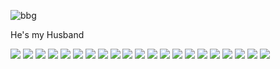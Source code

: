 ![bbg](https://cdn.discordapp.com/attachments/1131231674433282130/1131239299090743387/image.png) 

He's my Husband 

![](https://64.media.tumblr.com/bd3ed7cd54f3115f1ac3d1056a610f64/3c17aeae15290a12-c6/s100x200/2e9b8f05350bd2e61915f9a9b08ccf1b5e212948.png) ![](https://github.com/RosalieHale/Penis/assets/131316854/185e6ee1-00f5-447c-a289-370c6c4d6b77) ![](https://64.media.tumblr.com/12e79dfe8004d4f7c31671e3a17045d1/tumblr_ptleg1G1nm1xbgu08o5_100.gifv) ![](https://64.media.tumblr.com/d5bbb1b10480d1fe9abbaf69cba83dcc/2a154ffa6c330b9b-b9/s100x200/ddade580f779fc3043421ce9e1fd5043f48dbade.png) ![](https://64.media.tumblr.com/ff92b69732b8436314b6b77b2b8d0f2a/9b2c300e6b72be16-ad/s100x200/48c245d15fda36e78d1b3337e7d3d0e3e758f69f.png) ![](https://64.media.tumblr.com/1d09fdcbf6defbb4ef7cedeae2f8b250/tumblr_pwdz5uYWUq1xbgu08o1_100.png) ![](https://64.media.tumblr.com/9b69cc320a6cdc6f140c4619a7f2bfb7/61be0162fb928b73-d4/s100x200/64b60a5e3a27de8be95616b4c279ffc8041ba4b4.png) ![](https://64.media.tumblr.com/e6cdb1df717faaa1576fe40508a34ae6/79f556c3997818a9-49/s100x200/e5e2e2bbd336a2634cf04d9295b734c05aeecfc8.png) ![](https://64.media.tumblr.com/86f03c983f535ffe9a6c8550157e78dc/tumblr_pub4r5s66l1xbgu08o2_100.png) ![](https://64.media.tumblr.com/f55ee1200bf61ab52a3da729d6677cfd/tumblr_pugjuhiVdl1xbgu08o2_100.gifv) ![](https://64.media.tumblr.com/a5358192777fcac24ba8fb5b48d292db/tumblr_pwegql8ucL1xbgu08o4_100.png) ![](https://64.media.tumblr.com/1edec0fd3479badd5fc55b57c62b7f83/28bf50de61a30126-eb/s100x200/ec6aad8ab73ee413cf692b8a9a3891f39ed7d779.png) ![](https://64.media.tumblr.com/2b3667c64707854c870bfaeab405ff66/87a60c4bf59d1130-8d/s100x200/8122a2094039d95b3815ff13cc78273532740c95.gifv) ![](https://64.media.tumblr.com/0d2ba2c2898caf6399280457dbf7c251/tumblr_inline_pgas0a4G5U1v11djx_500.png) ![](https://pixel.crd.co/assets/images/gallery02/0db66010.gif?v=c07c1b49) ![](https://pixel.crd.co/assets/images/gallery02/7f0869fa.gif?v=c07c1b49) ![](https://pixel.crd.co/assets/images/gallery02/8d35b0b5.png?v=c07c1b49) ![](https://pixel.crd.co/assets/images/gallery02/c9046dc7.gif?v=c07c1b49) ![](https://y2k.neocities.org/stamps2/db13uc6-4f53ae41-d0a0-4447-a790-b1540ce55359.png) ![](http://orig03.deviantart.net/725e/f/2014/123/8/e/kaworu_stamp_by_kawaiicunt_stamps-d7h17ds.gif) ![](https://jlmk.carrd.co/assets/images/image45.png?v=e88f225f)
